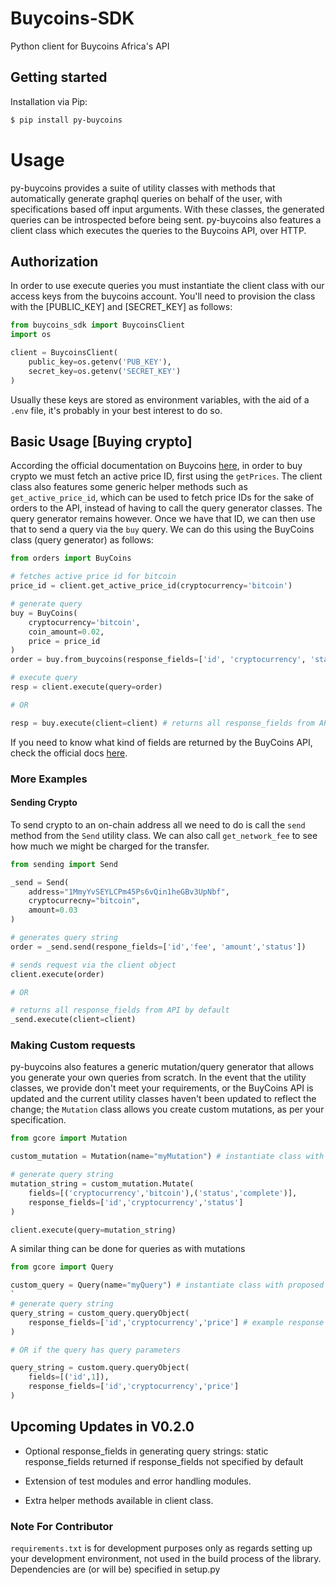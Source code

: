 # Buycoins-SDK
Python client for Buycoins Africa's API

## Getting started
Installation via Pip:

```bash
$ pip install py-buycoins
```

# Usage
py-buycoins provides a suite of utility classes with methods that automatically generate graphql queries on behalf of the user, with specifications based off input arguments. With these classes, the generated queries can be introspected before being sent. py-buycoins also features a client class which executes the queries to the Buycoins API, over HTTP.


## Authorization
In order to use execute queries you must instantiate the client class with our access keys from the buycoins account. You'll need to provision the class with the \[PUBLIC_KEY\] and \[SECRET_KEY\] as follows:

```python
from buycoins_sdk import BuycoinsClient
import os

client = BuycoinsClient(
    public_key=os.getenv('PUB_KEY'),
    secret_key=os.getenv('SECRET_KEY')
)

```

Usually these keys are stored as environment variables, with the aid of a `.env` file, it's probably in your best interest to do so.


## Basic Usage [Buying crypto]
According the official documentation on Buycoins [here](https://developers.buycoins.africa/), in order to buy crypto we must fetch an active price ID, first using the `getPrices`. The client class also features some generic helper methods such as `get_active_price_id`, which can be used to fetch price IDs for the sake of orders to the API, instead of having to call the query generator classes. The query generator remains however. Once we have that ID, we can then use that to send a query via the `buy` query. We can do this using the BuyCoins class (query generator) as follows:

```python
from orders import BuyCoins

# fetches active price id for bitcoin
price_id = client.get_active_price_id(cryptocurrency='bitcoin') 

# generate query
buy = BuyCoins(
    cryptocurrency='bitcoin',
    coin_amount=0.02,
    price = price_id
)
order = buy.from_buycoins(response_fields=['id', 'cryptocurrency', 'status']) # generates query string

# execute query
resp = client.execute(query=order)

# OR

resp = buy.execute(client=client) # returns all response_fields from API by default
```
If you need to know what kind of fields are returned by the BuyCoins API, check the official docs [here](https://developers.buycoins.africa/).


### More Examples
#### Sending Crypto
To send crypto to an on-chain address all we need to do is call the `send` method from the `Send` utility class. We can also call `get_network_fee` to see how much we might be charged for the transfer.

```python
from sending import Send

_send = Send(
    address="1MmyYvSEYLCPm45Ps6vQin1heGBv3UpNbf",
    cryptocurrecny="bitcoin",
    amount=0.03
)

# generates query string
order = _send.send(respone_fields=['id','fee', 'amount','status'])

# sends request via the client object
client.execute(order)

# OR

# returns all response_fields from API by default
_send.execute(client=client)

```

### Making Custom requests 
py-buycoins also features a generic mutation/query generator that allows you generate your own queries from scratch. In the event that the utility classes, we provide don't meet your requirements, or the BuyCoins API is updated and the current utility classes haven't been updated to reflect the change; the `Mutation` class allows you create custom mutations, as per your specification.

```python
from gcore import Mutation

custom_mutation = Mutation(name="myMutation") # instantiate class with proposed name of mutation

# generate query string
mutation_string = custom_mutation.Mutate(
    fields=[('cryptocurrency','bitcoin'),('status','complete')],
    response_fields=['id','cryptocurrency','status']
)

client.execute(query=mutation_string)
```

A similar thing can be done for queries as with mutations

```python
from gcore import Query

custom_query = Query(name="myQuery") # instantiate class with proposed name of query
`
# generate query string
query_string = custom_query.queryObject(
    response_fields=['id','cryptocurrency','price'] # example response fields
)

# OR if the query has query parameters

query_string = custom.query.queryObject(
    fields=[('id',1]),
    response_fields=['id','cryptocurrency','price']
)
```

## Upcoming Updates in V0.2.0

- Optional response_fields in generating query strings: static response_fields returned if response_fields not specified by default

- Extension of test modules and error handling modules.

- Extra helper methods available in client class.

### Note For Contributor

```requirements.txt``` is for development purposes only as regards setting up your development environment, not used in the build process of the library. Dependencies are (or will be) specified in setup.py
